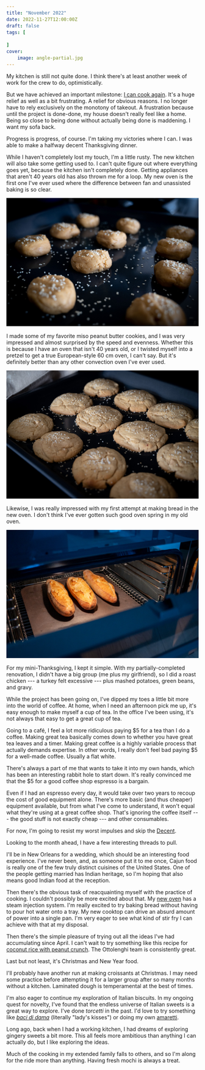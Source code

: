 ```yaml
---
title: "November 2022"
date: 2022-11-27T12:00:00Z
draft: false
tags: [
    
]
cover:
    image: angle-partial.jpg
---
```


My kitchen is still not quite done. I think there's at least another week of work for the crew to do, optimistically.

But we have achieved an important milestone: [I can cook again](https://jkibe.github.io/kitchen145/functional). It's a huge relief as well as a bit frustrating. A relief for obvious reasons. I no longer have to rely exclusively on the monotony of takeout. A frustration because until the project is done-done, my house doesn't really feel like a home. Being so close to being done without actually being done is maddening. I want my sofa back.

Progress is progress, of course. I'm taking my victories where I can. I was able to make a halfway decent Thanksgiving dinner.

While I haven't completely lost my touch, I'm a little rusty. The new kitchen will also take some getting used to. I can't quite figure out where everything goes yet, because the kitchen isn't completely done. Getting appliances that aren't 40 years old has also thrown me for a loop. My new oven is the first one I've ever used where the difference between fan and unassisted baking is so clear.

![Cookies ready to bake](cookies-raw.jpg)

I made some of my favorite miso peanut butter cookies, and I was very impressed and almost surprised by the speed and evenness. Whether this is because I have an oven that isn't 40 years old, or I twisted myself into a pretzel to get a true European-style 60 cm oven, I can't say. But it's definitely better than any other convection oven I've ever used.

![Cookies out of the oven](cookies-baked.jpg)

Likewise, I was really impressed with my first attempt at making bread in the new oven. I don't think I've ever gotten such good oven spring in my old oven.

![Bread](bread.jpg)

For my mini-Thanksgiving, I kept it simple. With my partially-completed renovation, I didn't have a big group (me plus my girlfriend), so I did a roast chicken --- a turkey felt excessive --- plus mashed potatoes, green beans, and gravy.

While the project has been going on, I've dipped my toes a little bit more into the world of coffee. At home, when I need an afternoon pick me up, it's easy enough to make myself a cup of tea. In the office I've been using, it's not always that easy to get a great cup of tea.

Going to a café, I feel a lot more ridiculous paying $5 for a tea than I do a coffee. Making great tea basically comes down to whether you have great tea leaves and a timer. Making great coffee is a highly variable process that actually demands expertise. In other words, I really don't feel bad paying $5 for a well-made coffee. Usually a flat white.

There's always a part of me that wants to take it into my own hands, which has been an interesting rabbit hole to start down. It's really convinced me that the $5 for a good coffee shop espresso is a bargain.

Even if I had an espresso every day, it would take over two years to recoup the cost of good equipment alone. There's more basic (and thus cheaper) equipment available, but from what I've come to understand, it won't equal what they're using at a great coffee shop. That's ignoring the coffee itself --- the good stuff is not exactly cheap --- and other consumables. 

For now, I'm going to resist my worst impulses and skip the [Decent](http://decentespresso.com).

Looking to the month ahead, I have a few interesting threads to pull.

I'll be in New Orleans for a wedding, which should be an interesting food experience. I've never been, and, as someone put it to me once, Cajun food is really one of the few truly distinct cuisines of the United States. One of the people getting married has Indian heritage, so I'm hoping that also means good Indian food at the reception.

Then there's the obvious task of reacquainting myself with the practice of cooking. I couldn't possibly be more excited about that. My [new oven](https://www.mieleusa.com/e/24-oven-h-7660-bp-am-graphite-grey-11804840-p) has a steam injection system. I'm really excited to try baking bread without having to pour hot water onto a tray. My new cooktop can drive an absurd amount of power into a single pan. I'm very eager to see what kind of stir fry I can achieve with that at my disposal.

Then there's the simple pleasure of trying out all the ideas I've had accumulating since April. I can't wait to try something like this recipe for [coconut rice with peanut crunch](https://www.youtube.com/watch?v=hMRzBomsc_g). The Ottolenghi team is consistently great.

Last but not least, it's Christmas and New Year food.

I'll probably have another run at making croissants at Christmas. I may need some practice before attempting it for a larger group after so many months without a kitchen. Laminated dough is temperamental at the best of times.

I'm also eager to continue my exploration of Italian biscuits. In my ongoing quest for novelty, I've found that the endless universe of Italian sweets is a great way to explore. I've done _torcetti_ in the past. I'd love to try something like [_baci di dama_](https://www.tavolartegusto.it/ricetta/baci-di-dama-la-ricetta-originale/) (literally "lady's kisses") or doing my own [amaretti](https://ricette.giallozafferano.it/Amaretti.html).

Long ago, back when I had a working kitchen, I had dreams of exploring gingery sweets a bit more. This all feels more ambitious than anything I can actually do, but I like exploring the ideas.

Much of the cooking in my extended family falls to others, and so I'm along for the ride more than anything. Having fresh mochi is always a treat.
